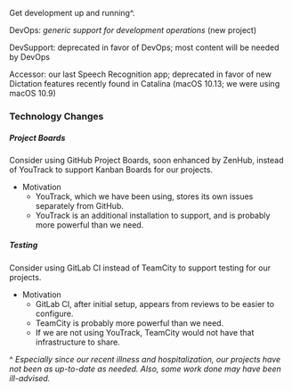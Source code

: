 Get development up and running^.

DevOps: *generic support for development operations* (new project)

DevSupport: deprecated in favor of DevOps; most content will be needed by DevOps

Accessor: our last Speech Recognition app; deprecated in favor of new Dictation features recently found in Catalina (macOS 10.13; we were using macOS 10.9)

### Technology Changes
##### Project Boards
Consider using GitHub Project Boards, soon enhanced by ZenHub,
instead of YouTrack to support Kanban Boards for our projects.
- Motivation
  - YouTrack, which we have been using, stores its own issues separately from GitHub.
  - YouTrack is an additional installation to support, and is probably more powerful than we need.

##### Testing
Consider using GitLab CI instead of TeamCity to support testing for our projects.
- Motivation
  - GitLab CI, after initial setup, appears from reviews to be easier to configure.
  - TeamCity is probably more powerful than we need.
  - If we are not using YouTrack, TeamCity would not have that infrastructure to share.

^ *Especially since our recent illness and hospitalization, our projects have not been as up-to-date as needed. Also, some work done may have been ill-advised.*